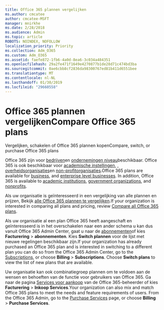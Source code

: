 ```yaml
---
title: Office 365 plannen vergelijken
ms.author: cmcatee
author: cmcatee-MSFT
manager: mnirkhe
ms.date: 2/28/2018
ms.audience: Admin
ms.topic: article
ROBOTS: NOINDEX, NOFOLLOW
localization_priority: Priority
ms.collection: Adm_O365
ms.custom: Adm_O365
ms.assetid: faefe872-1fb6-4a0d-8ea6-3c034a484351
ms.openlocfilehash: 29a2fe471f1649e4270877b1de28d71c474bd3ba
ms.sourcegitcommit: 0ae6cbb8cf2836da98300767ed81b411d6551bee
ms.translationtype: MT
ms.contentlocale: nl-NL
ms.lasthandoff: 01/30/2019
ms.locfileid: "29660558"
---
```

# <a name="compare-office-365-plans"></a><span data-ttu-id="3128d-102">Office 365 plannen vergelijken</span><span class="sxs-lookup"><span data-stu-id="3128d-102">Compare Office 365 plans</span></span>

<span data-ttu-id="3128d-103">Vergelijken, schakelen of Office 365 plannen kopen</span><span class="sxs-lookup"><span data-stu-id="3128d-103">Compare, switch, or purchase Office 365 plans</span></span>
  
<span data-ttu-id="3128d-p101">Office 365 zijn voor [bedrijven](https://products.office.com/compare-all-microsoft-office-products?tab=2)en [ondernemingen niveau](https://products.office.com/business/compare-more-office-365-for-business-plans)beschikbaar. Office 365 is ook beschikbaar voor [academische instellingen](https://products.office.com/academic/compare-office-365-education-plans), [, overheidsorganisaties](https://products.office.com/government/compare-office-365-government-plans)en [non-profitorganisaties](https://products.office.com/nonprofit/office-365-nonprofit-plans-and-pricing?tab=1).</span><span class="sxs-lookup"><span data-stu-id="3128d-p101">Office 365 plans are available for [business](https://products.office.com/compare-all-microsoft-office-products?tab=2), and [enterprise level businesses](https://products.office.com/business/compare-more-office-365-for-business-plans). In addition, Office 365 is available to [academic institutions](https://products.office.com/academic/compare-office-365-education-plans), [government organizations](https://products.office.com/government/compare-office-365-government-plans), and [nonprofits](https://products.office.com/nonprofit/office-365-nonprofit-plans-and-pricing?tab=1).</span></span>
  
<span data-ttu-id="3128d-106">Als uw organisatie is geïnteresseerd in een vergelijking van alle plannen en prijzen, Bekijk [alle Office 365 plannen te vergelijken](https://products.office.com/business/compare-more-office-365-for-business-plans).</span><span class="sxs-lookup"><span data-stu-id="3128d-106">If your organization is interested in comparing all plans and pricing, review [Compare all Office 365 plans](https://products.office.com/business/compare-more-office-365-for-business-plans).</span></span>
  
<span data-ttu-id="3128d-p102">Als uw organisatie al een plan Office 365 heeft aangeschaft en geïnteresseerd is in het overschakelen naar een ander schema u kan dus vanuit Office 365 Admin Center, gaat u naar de [abonnementen](https://go.microsoft.com/fwlink/p/?linkid=842054)of kies **Facturering** \> **abonnementen**. Kies **Switch plannen** voor de lijst met nieuwe regelingen beschikbaar zijn.</span><span class="sxs-lookup"><span data-stu-id="3128d-p102">If your organization has already purchased an Office 365 plan and is interested in switching to a different plan you can do so from the Office 365 Admin Center, go to the [Subscriptions](https://go.microsoft.com/fwlink/p/?linkid=842054), or choose **Billing** \> **Subscriptions**. Choose **Switch plans** to view the list of new plans that are available.</span></span> 
  
<span data-ttu-id="3128d-p103">Uw organisatie kan ook combinatiegroep plannen om te voldoen aan de wensen en behoeften van de functie voor gebruikers van Office 365. Ga naar de pagina [Services voor aankoop](https://go.microsoft.com/fwlink/p/?linkid=868433) van de Office 365-beheerder of kies **Facturering** \> **Inkoop Services**.</span><span class="sxs-lookup"><span data-stu-id="3128d-p103">Your organization can also mix and match Office 365 plans to meet the needs and feature requirements of users. From the Office 365 Admin, go to the [Purchase Services](https://go.microsoft.com/fwlink/p/?linkid=868433) page, or choose **Billing** \> **Purchase Services**.</span></span>
  

